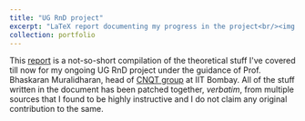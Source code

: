 ```yaml
---
title: "UG RnD project"
excerpt: "LaTeX report documenting my progress in the project<br/><img src='/images/graphene.png' width='300' height='180'>"
collection: portfolio
---
```


This [report](https://DebasishPanda529.github.io/pdfs/the-dance-of-atoms.pdf) is a not-so-short compilation of the theoretical stuff I've covered till now for my ongoing UG RnD project under the guidance of Prof. Bhaskaran Muralidharan, head of [CNQT group](https://cnqt-group.org/) at IIT Bombay. All of the stuff written in the document has been patched together, *verbatim*, from multiple sources that I found to be highly instructive and I do not claim any original contribution to the same.